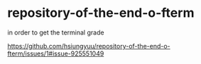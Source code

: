 # repository-of-the-end-o-fterm
in order to get the terminal grade 

https://github.com/hsiungyuu/repository-of-the-end-o-fterm/issues/1#issue-925551049
